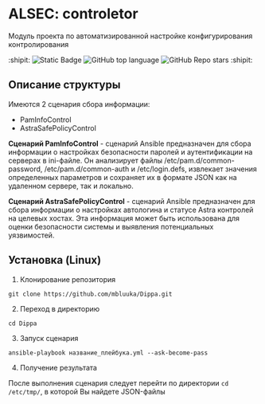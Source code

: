 # ALSEC: controletor
Модуль проекта по автоматизированной настройке конфигурирования контролирования 
<!--Бейджи-->
:shipit:
![Static Badge](https://img.shields.io/badge/Mbluuka-ALSEContr-ALSEContr)
![GitHub top language](https://img.shields.io/github/languages/top/mbluuka/Dippa)
![GitHub Repo stars](https://img.shields.io/github/stars/mbluuka/Dippa)
:shipit:
<!--Описание-->
## Описание структуры 
Имеются 2 сценария сбора информации:
* PamInfoControl
* AstraSafePolicyControl

**Сценарий PamInfoControl** - сценарий Ansible предназначен для сбора информации о настройках безопасности паролей и аутентификации на серверах в ini-файле. Он анализирует файлы /etc/pam.d/common-password, /etc/pam.d/common-auth и /etc/login.defs, извлекает значения определенных параметров и сохраняет их в формате JSON как на удаленном сервере, так и локально.

**Сценарий AstraSafePolicyControl** - сценарий Ansible предназначен для сбора информации о настройках автологина и статусе Astra контролей на целевых хостах. Эта информация может быть использована для оценки безопасности системы и выявления потенциальных уязвимостей.

<!--Установка-->
## Установка (Linux)
1. Клонирование репозитория

```git clone https://github.com/mbluuka/Dippa.git```

2. Переход в директорию

```cd Dippa```

3. Запуск сценария

```ansible-playbook название_плейбука.yml --ask-become-pass```

4. Получение результата

После выполнения сценария следует перейти по директории `cd /etc/tmp/`, в которой Вы найдете JSON-файлы 
